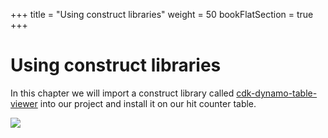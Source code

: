 +++
title = "Using construct libraries"
weight = 50
bookFlatSection = true
+++

# Using construct libraries

In this chapter we will import a construct library called
[cdk-dynamo-table-viewer](https://www.npmjs.com/package/cdk-dynamo-table-viewer)
into our project and install it on our hit counter table.

![](/images/table-viewer.png)

